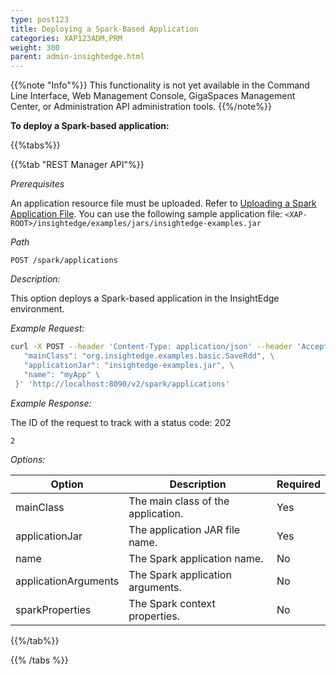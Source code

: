 ```yaml
---
type: post123
title: Deploying a Spark-Based Application
categories: XAP123ADM,PRM
weight: 300
parent: admin-insightedge.html
---
```

 
  

{{%note "Info"%}}
This functionality is not yet available in the Command Line Interface, Web Management Console, GigaSpaces Management Center, or Administration API administration tools.
{{%/note%}}

**To deploy a Spark-based application:**
 
{{%tabs%}}

<!--
{{%tab "Command Line Interface"%}}
N/A
{{%/tab%}}
-->

{{%tab "REST Manager API"%}}

*Prerequisites*

An application resource file must be uploaded. Refer to [Uploading a Spark Application File](./admin-ie-upload-spark-app-file.html). You can use the following sample application file: `<XAP-ROOT>/insightedge/examples/jars/insightedge-examples.jar`

*Path*

`POST /spark/applications`

*Description:*

This option deploys a Spark-based application in the InsightEdge environment.


*Example Request:*

```bash
curl -X POST --header 'Content-Type: application/json' --header 'Accept: text/plain' -d '{ \
   "mainClass": "org.insightedge.examples.basic.SaveRdd", \
   "applicationJar": "insightedge-examples.jar", \
   "name": "myApp" \
 }' 'http://localhost:8090/v2/spark/applications'
```

*Example Response:*

The ID of the request to track with a status code: 202
```bash
2
```

*Options:*

| Option     | Description       |   Required     |
|------|-------------------|----------------|
| mainClass | The main class of the application. | Yes |
| applicationJar | The application JAR file name. | Yes |
| name | The Spark application name. | No |
| applicationArguments | The Spark application arguments. | No |
| sparkProperties | The Spark context properties. | No |


{{%/tab%}}

{{% /tabs %}}
